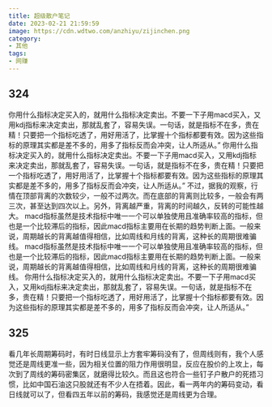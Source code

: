 ```yaml
---
title: 超级散户笔记
date: 2023-02-21 21:59:59
image: https://cdn.wdtwo.com/anzhiyu/zijinchen.png
category: 
- 其他
tags:  
- 网赚
---
```


## 324

你用什么指标决定买入的，就用什么指标决定卖出。不要一下子用macd买入，又用kdj指标来决定卖出，那就乱套了，容易失误。一句话，就是指标不在多，贵在精！只要把一个指标吃透了，用好用活了，比掌握十个指标都要有效。因为这些指标的原理其实都是差不多的，用多了指标反而会冲突，让人所适从。”
你用什么指标决定买入的，就用什么指标决定卖出。不要一下子用macd买入，又用kdj指标来决定卖出，那就乱套了，容易失误。一句话，就是指标不在多，贵在精！只要把一个指标吃透了，用好用活了，比掌握十个指标都要有效。因为这些指标的原理其实都是差不多的，用多了指标反而会冲突，让人所适从。”
不过，据我的观察，行情在顶部背离的次数较少，一般不过两次。而在底部的背离则比较多，一般会有两三次，甚至达到四次以上。另外，背离越严重，背离的时间越久，反转的可能性越大。
macd指标虽然是技术指标中唯一一个可以单独使用且准确率较高的指标，但也是一个比较滞后的指标，因此macd指标主要用在长期的趋势判断上面。一般来说，周期越长的背离越值得相信，比如周线和月线的背离，这种长的周期很难骗线。
macd指标虽然是技术指标中唯一一个可以单独使用且准确率较高的指标，但也是一个比较滞后的指标，因此macd指标主要用在长期的趋势判断上面。一般来说，周期越长的背离越值得相信，比如周线和月线的背离，这种长的周期很难骗线。
你用什么指标决定买入的，就用什么指标决定卖出。不要一下子用macd买入，又用kdj指标来决定卖出，那就乱套了，容易失误。一句话，就是指标不在多，贵在精！只要把一个指标吃透了，用好用活了，比掌握十个指标都要有效。因为这些指标的原理其实都是差不多的，用多了指标反而会冲突，让人所适从。”

## 325

看几年长周期筹码时，有时日线显示上方套牢筹码没有了，但周线则有，我个人感觉还是周线更准一些，因为相关位置的阻力作用很明显，反应在股价的上攻上，每次到了周线的筹码密集区，就磨得比较久。而且这也符合一些钉子户散户的死捂习惯，比如中国石油这只股就还有不少人在捂着。因此，看一两年内的筹码变动，看日线就可以了，但看四五年以前的筹码，我感觉还是周线更为合理。

